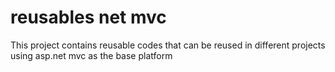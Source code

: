 # reusables net mvc
This project contains reusable codes that can be reused in different projects using asp.net mvc as the base platform 
